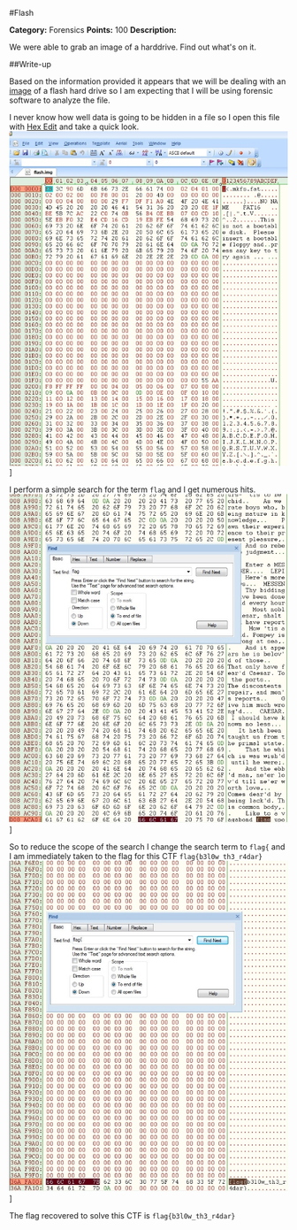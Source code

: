 #Flash

**Category:** Forensics 
**Points:** 100 
**Description:** 

We were able to grab an image of a harddrive. Find out what's on it.

##Write-up

Based on the information provided it appears that we will be dealing with an [image](https://en.wikipedia.org/wiki/Disk_image) of a flash hard drive so I am expecting that I will be using forensic software to analyze the file.

I never know how well data is going to be hidden in a file so I open this file with [Hex Edit](http://www.hexedit.com) and take a quick look. 
![CTF Image](./Images/CTF41A.jpg)]

I perform a simple search for the term ```flag``` and I get numerous hits.
![CTF Image](./Images/CTF42A.jpg)]

So to reduce the scope of the search I change the search term to ```flag{``` and I am immediately taken to the flag for this CTF ```flag{b3l0w_th3_r4dar}```
![CTF Image](./Images/CTF43A.jpg)]

The flag recovered to solve this CTF is ```flag{b3l0w_th3_r4dar}```
